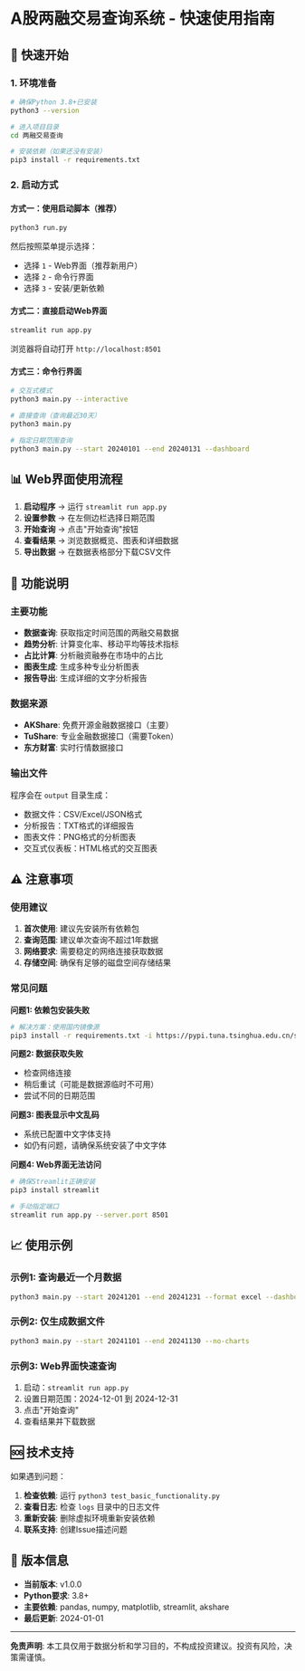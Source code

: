 # A股两融交易查询系统 - 快速使用指南

## 🚀 快速开始

### 1. 环境准备
```bash
# 确保Python 3.8+已安装
python3 --version

# 进入项目目录
cd 两融交易查询

# 安装依赖（如果还没有安装）
pip3 install -r requirements.txt
```

### 2. 启动方式

#### 方式一：使用启动脚本（推荐）
```bash
python3 run.py
```
然后按照菜单提示选择：
- 选择 `1` - Web界面（推荐新用户）
- 选择 `2` - 命令行界面
- 选择 `3` - 安装/更新依赖

#### 方式二：直接启动Web界面
```bash
streamlit run app.py
```
浏览器将自动打开 `http://localhost:8501`

#### 方式三：命令行界面
```bash
# 交互式模式
python3 main.py --interactive

# 直接查询（查询最近30天）
python3 main.py

# 指定日期范围查询
python3 main.py --start 20240101 --end 20240131 --dashboard
```

## 📊 Web界面使用流程

1. **启动程序** → 运行 `streamlit run app.py`
2. **设置参数** → 在左侧边栏选择日期范围
3. **开始查询** → 点击"开始查询"按钮
4. **查看结果** → 浏览数据概览、图表和详细数据
5. **导出数据** → 在数据表格部分下载CSV文件

## 🔧 功能说明

### 主要功能
- **数据查询**: 获取指定时间范围的两融交易数据
- **趋势分析**: 计算变化率、移动平均等技术指标
- **占比计算**: 分析融资融券在市场中的占比
- **图表生成**: 生成多种专业分析图表
- **报告导出**: 生成详细的文字分析报告

### 数据来源
- **AKShare**: 免费开源金融数据接口（主要）
- **TuShare**: 专业金融数据接口（需要Token）
- **东方财富**: 实时行情数据接口

### 输出文件
程序会在 `output` 目录生成：
- 数据文件：CSV/Excel/JSON格式
- 分析报告：TXT格式的详细报告
- 图表文件：PNG格式的分析图表
- 交互式仪表板：HTML格式的交互图表

## ⚠️ 注意事项

### 使用建议
1. **首次使用**: 建议先安装所有依赖包
2. **查询范围**: 建议单次查询不超过1年数据
3. **网络要求**: 需要稳定的网络连接获取数据
4. **存储空间**: 确保有足够的磁盘空间存储结果

### 常见问题

**问题1: 依赖包安装失败**
```bash
# 解决方案：使用国内镜像源
pip3 install -r requirements.txt -i https://pypi.tuna.tsinghua.edu.cn/simple/
```

**问题2: 数据获取失败**
- 检查网络连接
- 稍后重试（可能是数据源临时不可用）
- 尝试不同的日期范围

**问题3: 图表显示中文乱码**
- 系统已配置中文字体支持
- 如仍有问题，请确保系统安装了中文字体

**问题4: Web界面无法访问**
```bash
# 确保Streamlit正确安装
pip3 install streamlit

# 手动指定端口
streamlit run app.py --server.port 8501
```

## 📈 使用示例

### 示例1: 查询最近一个月数据
```bash
python3 main.py --start 20241201 --end 20241231 --format excel --dashboard
```

### 示例2: 仅生成数据文件
```bash
python3 main.py --start 20241101 --end 20241130 --no-charts
```

### 示例3: Web界面快速查询
1. 启动：`streamlit run app.py`
2. 设置日期范围：2024-12-01 到 2024-12-31
3. 点击"开始查询"
4. 查看结果并下载数据

## 🆘 技术支持

如果遇到问题：

1. **检查依赖**: 运行 `python3 test_basic_functionality.py`
2. **查看日志**: 检查 `logs` 目录中的日志文件
3. **重新安装**: 删除虚拟环境重新安装依赖
4. **联系支持**: 创建Issue描述问题

## 📝 版本信息

- **当前版本**: v1.0.0
- **Python要求**: 3.8+
- **主要依赖**: pandas, numpy, matplotlib, streamlit, akshare
- **最后更新**: 2024-01-01

---

**免责声明**: 本工具仅用于数据分析和学习目的，不构成投资建议。投资有风险，决策需谨慎。